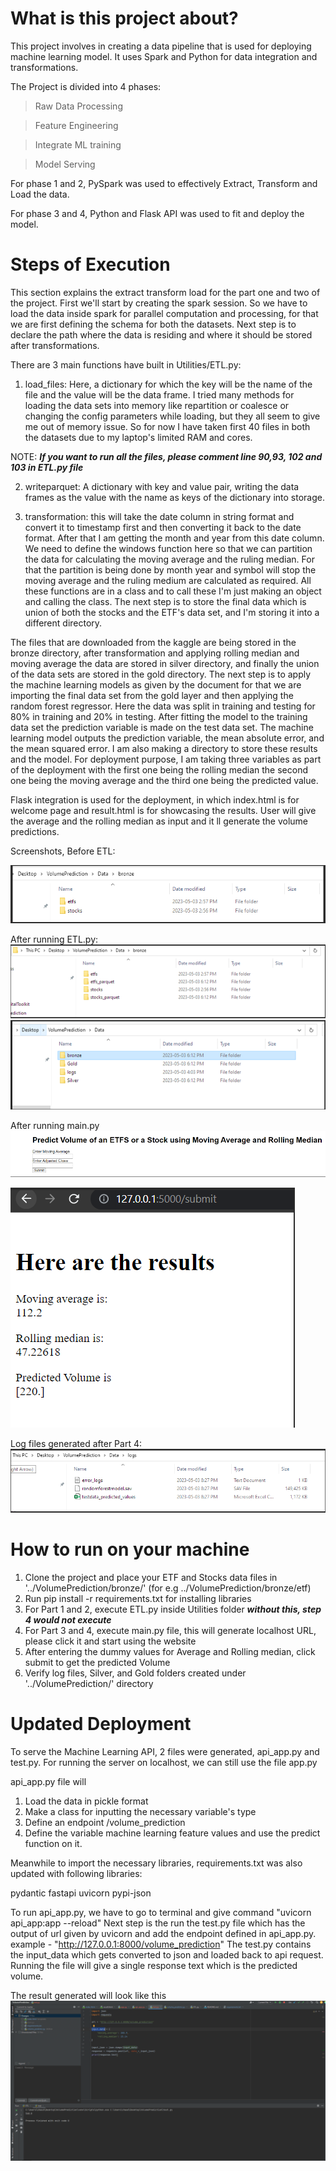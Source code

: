 # What is this project about?

This project involves in creating a data pipeline that is used for deploying machine learning model.
It uses Spark and Python for data integration and transformations. 

The Project is divided into 4 phases:


>Raw Data Processing

>Feature Engineering

>Integrate ML training

>Model Serving

For phase 1 and 2, PySpark was used to effectively Extract, Transform and Load the data.

For phase 3 and 4, Python and Flask API was used to fit and deploy the model.

# Steps of Execution

This section explains the extract transform load for the part one and two of the project. 
First we'll start by creating the spark session. 
So we have to load the data inside spark for parallel computation and processing, for that we are first defining the schema for both the datasets. 
Next step is to declare the path where the data is residing and where it should be stored after transformations. 

There are 3 main functions have built in Utilities/ETL.py:
1. load_files: Here, a dictionary for which the key will be the name of the file and the value will be the data frame. 
I tried many methods for loading the data sets into memory like repartition or coalesce or changing the config parameters while loading, but they all seem to give me out of memory issue. 
So for now I have taken first 40 files in both the datasets due to my laptop's limited RAM and cores. 

NOTE: ***If you want to run all the files, please comment line 90,93, 102 and 103 in ETL.py file***

2. writeparquet: A dictionary with key and value pair, writing the data frames as the value with the name as keys of the dictionary into storage. 

3. transformation: this will take the date column in string format and convert it to timestamp first and then converting it back to the date format. 
After that I am getting the month and year from this date column. We need to define the windows function here so that we can partition the data for calculating the moving average and the ruling median. 
For that the partition is being done by month year and symbol will stop the moving average and the ruling medium are calculated as required. 
All these functions are in a class and to call these I'm just making an object and calling the class. 
The next step is to store the final data which is union of both the stocks and the ETF's data set, and I'm storing it into a different directory. 

The files that are downloaded from the kaggle are being stored in the bronze directory, after transformation and applying rolling median and moving average the data are stored in silver directory, and finally the union of the data sets are stored in the gold directory. 
The next step is to apply the machine learning models as given by the document for that we are importing the final data set from the gold layer and then applying the random forest regressor. 
Here the data was split in training and testing for 80% in training and 20% in testing. 
After fitting the model to the training data set the prediction variable is made on the test data set. 
The machine learning model outputs the prediction variable, the mean absolute error, and the mean squared error. 
I am also making a directory to store these results and the model. 
For deployment purpose, I am taking three variables as part of the deployment with the first one being the rolling median the second one being the moving average and the third one being the predicted value. 

Flask integration is used for the deployment, in which index.html is for welcome page and result.html is for showcasing the results. 
User will give the average and the rolling median as input and it ll generate the volume predictions.

Screenshots,
Before ETL:

![/assets/images/img_5.png](/assets/images/img_5.png)

After running ETL.py:
![/assets/images/img_5.png](/assets/images/img_3.png)
![/assets/images/img_5.png](/assets/images/img_4.png)

After running main.py
![/assets/images/img_5.png](/assets/images/img_6.png)

![/assets/images/img_5.png](/assets/images/img_7.png)

Log files generated after Part 4:
![/assets/images/img_5.png](/assets/images/img_8.png)

# How to run on your machine

1. Clone the project and place your ETF and Stocks data files in '../VolumePrediction/bronze/' (for e.g ../VolumePrediction/bronze/etf)
2. Run pip install -r requirements.txt for installing libraries
3. For Part 1 and 2, execute ETL.py inside Utilities folder ***without this, step 4 would not execute***
4. For Part 3 and 4, execute main.py file, this will generate localhost URL, please click it and start using the website
5. After entering the dummy values for Average and Rolling median, click submit to get the predicted Volume
6. Verify log files, Silver, and Gold folders created under '../VolumePrediction/' directory



# Updated Deployment

To serve the Machine Learning API, 2 files were generated, api_app.py and test.py.
For running the server on localhost, we can still use the file app.py 


api_app.py file will
1. Load the data in pickle format
2. Make a class for inputting the necessary variable's type 
3. Define an endpoint /volume_prediction 
4. Define the variable machine learning feature values and use the predict function on it. 

Meanwhile to import the necessary libraries, requirements.txt was also updated with following libraries: 

pydantic
fastapi
uvicorn
pypi-json

To run api_app.py, we have to go to terminal and give command "uvicorn api_app:app --reload" 
Next step is the run the test.py file which has the output of url given by uvicorn and add the endpoint defined in api_app.py. example - "http://127.0.0.1:8000/volume_prediction"
The test.py contains the input_data which gets converted to json and loaded back to api request.
Running the file will give a single response text which is the predicted volume.

The result generated will look like this
![/assets/images/test_api.png](/assets/images/test_api.png)